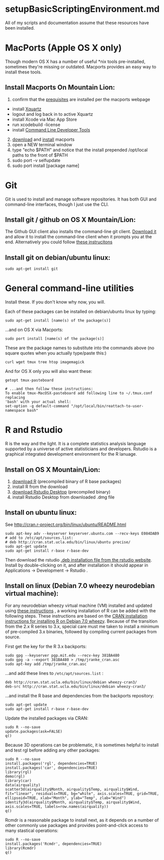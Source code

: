 setupBasicScriptingEnvironment.md
===================================

All of my scripts and documentation assume that these resources have been installed.



# MacPorts (Apple OS X only)

Though modern OS X has a number of useful *nix tools pre-installed, sometimes they're missing or outdated. Macports provides an easy way to install these tools.

## Install Macports On Mountain Lion:

1. confirm that the [prequisites](http://www.macports.org/install.php) are installed per the macports webpage
 * install [Xquartz](http://xquartz.macosforge.org/)
 * logout and log back in to active Xquartz
 * install Xcode via Mac App Store
 * run xcodebuild -license
 * install [Command Line Developer Tools](https://developer.apple.com/downloads/index.action)
2. [download](http://www.macports.org/install.php) and [install](http://www.macports.org/install.php#pkg) macports
3. open a NEW terminal window
4. type "echo $PATH" and notice that the install prepended /opt/local paths to the front of $PATH
5. sudo port -v selfupdate
6. sudo port install [package name]



# Git

Git is used to install and manage software repositories. It has both GUI and command-line interfaces, though I just use the CLI.

## Install git / github on OS X Mountain/Lion:

The Github GUI client also installs the command-line git client. [Download it](http://mac.github.com/) and allow it to install the command-line client when it prompts you at the end. Alternatively you could follow [these instrucitons](https://help.github.com/articles/set-up-git#platform-mac)

## Install git on debian/ubuntu linux:
	sudo apt-get install git
	
	
# General command-line utilities

Install these. If you don't know why now, you will.

Each of these packages can be installed on debian/ubuntu linux by typing:

	sudo apt-get install [name(s) of the package(s)]
	
...and on OS X via Macports:

	sudo port install [name(s) of the package(s)]

These are the package names to substitute into the commands above (no square quotes when you actually type/paste this:)

	curl wget tmux tree htop imagemagick
	
And for OS X only you will also want these:

	getopt tmux-pasteboard
	
	# ...and then follow these instructions: 
	To enable tmux-MacOSX-pasteboard add following line to ~/.tmux.conf replacing
	'bash' with your actual shell:
	set-option -g default-command "/opt/local/bin/reattach-to-user-namespace bash"


# R and Rstudio
R is the way and the light. It is a complete statistics analysis language supported by a universe of active statisticians and developers. Rstudio is a graphical integrated development environment for the R lanuage.

## Install on OS X Mountain/Lion:

1. [download R]( http://cran.stat.ucla.edu/bin/macosx/) (precompiled binary of R base packages)
2. install R from the download
3. [download Rstudio Desktop](http://www.rstudio.com/ide/download/desktop) (precompiled binary)
4. install Rstudio Desktop from downloaded .dmg file
 

## Install on ubuntu linux:

See http://cran.r-project.org/bin/linux/ubuntu/README.html

	sudo apt-key adv --keyserver keyserver.ubuntu.com --recv-keys E084DAB9
	# add to /etc/apt/sources.list:
	# deb http://cran.stat.ucla.edu/bin/linux/ubuntu precise/
	sudo apt-get update
	sudo apt-get install r-base r-base-dev
	
Then download the rstudio [.deb installation file from the rstudio website](http://www.rstudio.com/ide/download/desktop). Install by double-clicking on it, and after installation it should appear in Applications -> Development -> Rstudio .



## Install on linux (Debian 7.0 wheezy neurodebian virtual machine):

For any neurodebian wheezy virtual machine (VM) installed and updated using 
[these instructions](https://github.com/stowler/brainwhere/blob/master/docs/setupNeuroimagingEnvironment.md#neurodebian-virtual-machine-vm)
, a working installation of R can be added with the following steps. These instructions are based on the 
[CRAN installation instructions for installing R on Debian 7.0 wheezy](http://cran.r-project.org/bin/linux/debian/).
Because of the transition from the 2.x R series to 3.x, special care must me taken to install
a minimum of pre-compiled 3.x binaries, followed by compiling current packages from source.

First get the key for the R 3.x backports:

    sudo gpg --keyserver pgp.mit.edu --recv-key 381BA480
    sudo gpg -a --export 381BA480 > /tmp/jranke_cran.asc
    sudo apt-key add /tmp/jranke_cran.asc

...and add these lines to `/etc/apt/sources.list` :

    deb http://cran.stat.ucla.edu/bin/linux/debian wheezy-cran3/
    deb-src http://cran.stat.ucla.edu/bin/linux/debian wheezy-cran3/

...and install the R base and dependencies from the backports repository:

    sudo apt-get update
    sudo apt-get install r-base r-base-dev

Update the installed packages via CRAN:

    sudo R --no-save
    update.packages(ask=FALSE)
    q()

Because 3D operations can be problematic, it is sometimes helpful to install and test rgl before adding any other packages:

    sudo R --no-save
    install.packages('rgl', dependencies=TRUE)
    install.packages('car', dependencies=TRUE)
    library(rgl)
    demo(rgl)
    library(car)
    data(airquality)
    scatter3d(airquality$Month, airquality$Temp, airquality$Wind, fit="linear", residuals=TRUE, bg="white", axis.scales=TRUE, grid=TRUE, ellipsoid=TRUE, xlab="Month", ylab="Temp", zlab="Wind")
    identify3d(airquality$Month, airquality$Temp, airquality$Wind, axis.scales=TRUE, labels=row.names(airquality))
    q()
    
Rcmdr is a reasonable package to install next, 
as it depends on a number of other commonly use packages 
and provides point-and-click access to many stastical operations:

    sudo R --no-save
    install.packages('Rcmdr', dependencies=TRUE)
    library(Rcmdr)
    q()
    
    
